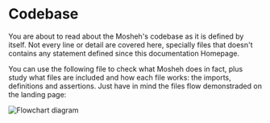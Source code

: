 # Codebase

You are about to read about the Mosheh's codebase as it is defined by itself. Not every line or detail are covered here, specially files that doesn't contains any statement defined since this documentation Homepage.

You can use the following file to check what Mosheh does in fact, plus study what files are included and how each file works: the imports, definitions and assertions. Just have in mind the files flow demonstraded on the landing page:

![Flowchart diagram](https://raw.githubusercontent.com/lucasGoncSilva/mosheh/refs/heads/main/.github/flowchart.svg)
